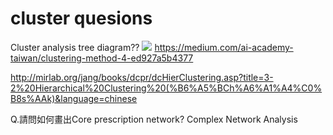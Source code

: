 # cluster quesions


Cluster analysis tree diagram??
![](https://codimd.mcl.math.ncu.edu.tw/uploads/upload_d434c1205345709f8e68aee71bc63f5b.png)
https://medium.com/ai-academy-taiwan/clustering-method-4-ed927a5b4377

http://mirlab.org/jang/books/dcpr/dcHierClustering.asp?title=3-2%20Hierarchical%20Clustering%20(%B6%A5%BCh%A6%A1%A4%C0%B8s%AAk)&language=chinese





Q.請問如何畫出Core prescription network?
 Complex Network Analysis